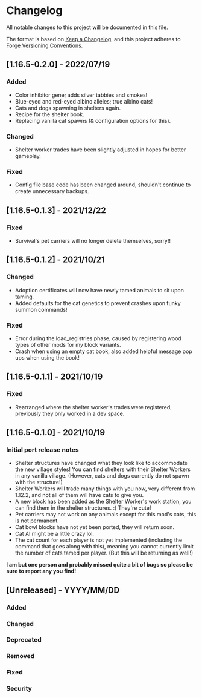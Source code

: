 # Changelog
All notable changes to this project will be documented in this file.

The format is based on
[Keep a Changelog](https://keepachangelog.com/en/1.0.0/),
and this project adheres to
[Forge Versioning Conventions](https://mcforge.readthedocs.io/en/latest/conventions/versioning/).

## [1.16.5-0.2.0] - 2022/07/19
### Added
- Color inhibitor gene; adds silver tabbies and smokes!
- Blue-eyed and red-eyed albino alleles; true albino cats!
- Cats and dogs spawning in shelters again.
- Recipe for the shelter book.
- Replacing vanilla cat spawns (& configuration options for this).
### Changed
- Shelter worker trades have been slightly adjusted in hopes for better gameplay.
### Fixed
- Config file base code has been changed around, shouldn't continue to create unnecessary backups.

## [1.16.5-0.1.3] - 2021/12/22
### Fixed
- Survival's pet carriers will no longer delete themselves, sorry!!

## [1.16.5-0.1.2] - 2021/10/21
### Changed
- Adoption certificates will now have newly tamed animals to sit upon taming.
- Added defaults for the cat genetics to prevent crashes upon funky summon commands!
### Fixed
- Error during the load_registries phase, caused by registering wood types of other mods for my block variants. 
- Crash when using an empty cat book, also added helpful message pop ups when using the book!

## [1.16.5-0.1.1] - 2021/10/19
### Fixed
- Rearranged where the shelter worker's trades were registered, previously they only worked in a dev space.

## [1.16.5-0.1.0] - 2021/10/19
### Initial port release notes
- Shelter structures have changed what they look like to accommodate the new village styles! You can find shelters with their Shelter Workers in any vanilla village. (However, cats and dogs currently do not spawn with the structure!)
- Shelter Workers will trade many things with you now, very different from 1.12.2, and not all of them will have cats to give you.
- A new block has been added as the Shelter Worker's work station, you can find them in the shelter structures. :) They're cute!
- Pet carriers may not work on any animals except for this mod's cats, this is not permanent.
- Cat bowl blocks have not yet been ported, they will return soon.
- Cat AI might be a little crazy lol.
- The cat count for each player is not yet implemented (including the command that goes along with this), meaning you cannot currently limit the number of cats tamed per player. (But this will be returning as well!)

**I am but one person and probably missed quite a bit of bugs so please be sure to report any you find!**

## [Unreleased] - YYYY/MM/DD
### Added
### Changed
### Deprecated
### Removed
### Fixed
### Security